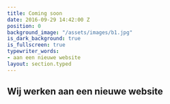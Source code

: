 ```yaml
---
title: Coming soon
date: 2016-09-29 14:42:00 Z
position: 0
background_image: "/assets/images/b1.jpg"
is_dark_background: true
is_fullscreen: true
typewriter_words:
- aan een nieuwe website
layout: section.typed
---
```


## Wij werken <span id="typed">aan een nieuwe website</span>